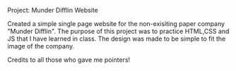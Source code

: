 Project: Munder Difflin Website


Created a simple single page website for the non-exisiting paper company "Munder Difflin". The purpose of this project was to practice HTML,CSS and JS that I have learned in class. The design was made to be simple to fit the image of the company. 


Credits to all those who gave me pointers!


